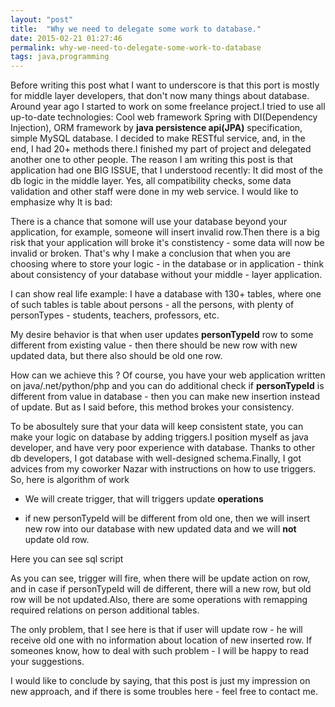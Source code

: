 ```yaml
---
layout: "post"
title:  "Why we need to delegate some work to database."
date: 2015-02-21 01:27:46
permalink: why-we-need-to-delegate-some-work-to-database
tags: java,programming
---
```



Before writing this post what I want to underscore is that this port is mostly for middle layer developers, that don't now many things about database.
Around year ago I started to work on some freelance project.I tried to use all up-to-date technologies: Cool web framework Spring with DI(Dependency Injection), ORM framework by **java persistence api(JPA)** specification, simple MySQL database. I decided to make RESTful service, and, in the end, I had 20+ methods there.I finished my part of project and delegated another one to other people. The reason I am writing this post is that application had one BIG ISSUE, that I understood recently: It did most of the db logic in the middle layer. Yes, all compatibility checks, some data validation and other staff were done in my web service. I would like to emphasize why It is bad:

There is a chance that somone will use your database beyond your application, for example, someone will insert invalid row.Then there is a big risk that your application will broke it's constistency - some data will now be invalid or broken. That's why I make a conclusion that when you are choosing where to store your logic - in the database or in application - think about consistency of your database without your middle - layer application.

I can show real life example: I have a database with 130+ tables, where one of such tables is table about persons - all the persons, with plenty of personTypes - students, teachers, professors, etc.

<script src="https://gist.github.com/johnyUA/e2ac4aff7ac089b057aa.js"></script>

My desire behavior is that when user updates **personTypeId** row to some different from existing value  - then there should be new row with new updated data, but there also should be old one row.

How can we achieve this ? Of course, you have your web application written on java/.net/python/php and you can do additional check if **personTypeId** is different from value in database - then you can make new insertion instead of update. But as I said before, this method brokes your consistency.

To be abosultely sure that your data will keep consistent state, you can make your logic on database by adding triggers.I position myself as java developer, and have very poor experience with database. Thanks to other db developers, I got database with well-designed schema.Finally, I got advices from my coworker Nazar with instructions on how to use triggers.
So, here is algorithm of work

* We will create trigger, that will triggers update **operations**

* if new personTypeId will be different from old one, then we will insert new row into our database with new updated data and we will **not** update old row.

Here you can see sql script

<script src="https://gist.github.com/johnyUA/4326301b16739d52701b.js"></script>

As you can see, trigger will fire, when there will be update action on row, and in case if personTypeId will de different, there will a new row, but old row will be not updated.Also, there are some operations with remapping required relations on person additional tables.

The only problem, that I see here is that if user will update row - he will receive old one with no information about location of new inserted row. If someones know, how to deal with such problem - I will be happy to read your suggestions.

I would like to conclude by saying, that this post is just my impression on new approach, and if there is some troubles here - feel free to contact me.


